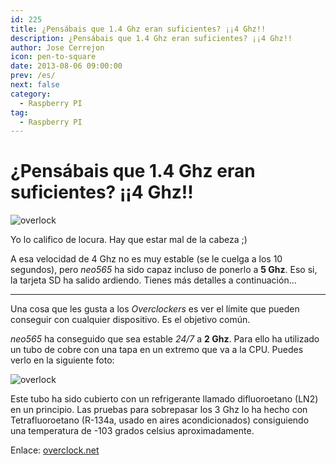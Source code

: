 ```yaml
---
id: 225
title: ¿Pensábais que 1.4 Ghz eran suficientes? ¡¡4 Ghz!!
description: ¿Pensábais que 1.4 Ghz eran suficientes? ¡¡4 Ghz!!
author: Jose Cerrejon
icon: pen-to-square
date: 2013-08-06 09:00:00
prev: /es/
next: false
category:
  - Raspberry PI
tag:
  - Raspberry PI
---
```


# ¿Pensábais que 1.4 Ghz eran suficientes? ¡¡4 Ghz!!

![overlock](/images/2013/08/overclock.jpg)

Yo lo califico de locura. Hay que estar mal de la cabeza ;)

A esa velocidad de 4 Ghz no es muy estable (se le cuelga a los 10 segundos), pero *neo565* ha sido capaz incluso de ponerlo a **5 Ghz**. Eso si, la tarjeta SD ha salido ardiendo. Tienes más detalles a continuación...

- - -
Una cosa que les gusta a los *Overclockers* es ver el límite que pueden conseguir con cualquier dispositivo. Es el objetivo común.

*neo565* ha conseguido que sea estable *24/7* a **2 Ghz**. Para ello ha utilizado un tubo de cobre con una tapa en un extremo que va a la CPU. Puedes verlo en la siguiente foto:

![overlock](/images/2013/08/overclock2.jpg)

Este tubo ha sido cubierto con un refrigerante llamado difluoroetano (LN2) en un principio. Las pruebas para sobrepasar los 3 Ghz lo ha hecho con Tetrafluoroetano (R-134a, usado en aires acondicionados) consiguiendo una temperatura de -103 grados celsius aproximadamente.

Enlace: [overclock.net](http://www.overclock.net/t/1404207/extreme-cooled-raspberry-pi)